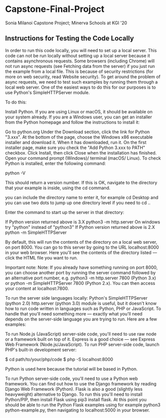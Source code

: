 # Capstone-Final-Project
Sonia Milanoi Capstone Project; Minerva Schools at KGI '20

## Instructions for Testing the Code Locally
In order to run this code locally, you will need to set up a local server. This code can not be run locally without setting up a local server because it contains asynchronous requests. Some browsers (including Chrome) will not run async requests (see Fetching data from the server) if you just run the example from a local file. This is because of security restrictions (for more on web security, read Website security).
To get around the problem of async requests, we need to test such examples by running them through a local web server. One of the easiest ways to do this for our purposes is to use Python's SimpleHTTPServer module.

To do this:

Install Python. If you are using Linux or macOS, it should be available on your system already. If you are a Windows user, you can get an installer from the Python homepage and follow the instructions to install it:

Go to python.org
Under the Download section, click the link for Python "3.xxx".
At the bottom of the page, choose the Windows x86 executable installer and download it.
When it has downloaded, run it.
On the first installer page, make sure you check the "Add Python 3.xxx to PATH" checkbox.
Click Install, then click Close when the installation has finished.
Open your command prompt (Windows)/ terminal (macOS/ Linux). To check Python is installed, enter the following command:

  python -V
 
This should return a version number. If this is OK, navigate to the directory that your example is inside, using the cd command.

you can include the directory name to enter it, for example
cd Desktop
and you can use two dots to jump up one directory level if you need to
cd ..

Enter the command to start up the server in that directory:

If Python version returned above is 3.X
  python3 -m http.server
On windows try "python" instead of "python3"
If Python version returned above is 2.X
  python -m SimpleHTTPServer
  
By default, this will run the contents of the directory on a local web server, on port 8000. You can go to this server by going to the URL localhost:8000 in your web browser. Here you'll see the contents of the directory listed — click the HTML file you want to run.

  Important note: Note: If you already have something running on port 8000, you can choose another port by running the server command followed by an alternative port number, e.g. python3 -m http.server 7800 (Python 3.x) or python -m SimpleHTTPServer 7800 (Python 2.x). You can then access your content at localhost:7800.
  
To run the server side languages locally:
Python's SimpleHTTPServer (python 2.0) http.server (python 3.0) module is useful, but it doesn't know how to run code written in languages such as Python, PHP or JavaScript. To handle that you'll need something more — exactly what you'll need depends on the server-side language you are trying to run. Here are a few examples:

To run Node.js (JavaScript) server-side code, you'll need to use raw node or a framework built on top of it. Express is a good choice — see Express Web Framework (Node.js/JavaScript).
To run PHP server-side code, launch PHP's built-in development server:

  $ cd path/to/your/php/code
  $ php -S localhost:8000


Python is used here because the tutorial will be based in Python. 

To run Python server-side code, you'll need to use a Python web framework. You can find out how to use the Django framework by reading Django Web Framework (Python). Flask is also a good (slightly less heavyweight) alternative to Django. To run this you'll need to install Python/PIP, then install Flask using pip3 install flask. At this point you should be able to run the Python Flask examples using for example python3 python-example.py, then navigating to localhost:5000 in your browser.
